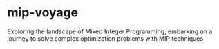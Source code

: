 # mip-voyage
Exploring the landscape of Mixed Integer Programming, embarking on a journey to solve complex optimization problems with MIP techniques.
